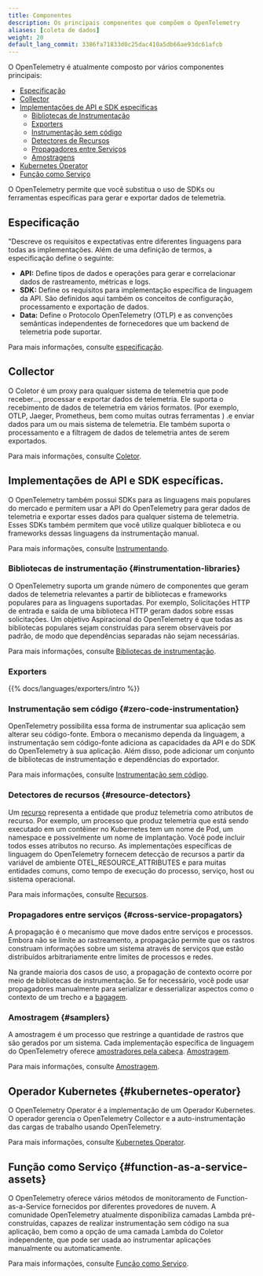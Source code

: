 ```yaml
---
title: Componentes
description: Os principais componentes que compõem o OpenTelemetry
aliases: [coleta de dados]
weight: 20
default_lang_commit: 3386fa71833d0c25dac410a5db66ae93dc61afcb
---
```


O OpenTelemetry é atualmente composto por vários componentes principais:

- [Especificação](#specification)
- [Collector](#collector)
- [Implementações de API e SDK específicas](#language-specific-api--sdk-implementations)
  - [Bibliotecas de Instrumentação](#instrumentation-libraries)
  - [Exporters](#exporters)
  - [Instrumentação sem código](#zero-code-instrumentation)
  - [Detectores de Recursos](#resource-detectors)
  - [Propagadores entre Serviços](#cross-service-propagators)
  - [Amostragens](#samplers)
- [Kubernetes Operator](#kubernetes-operator)
- [Função como Serviço](#function-as-a-service-assets)

O OpenTelemetry permite que você substitua o uso de SDKs ou ferramentas específicas para gerar e exportar dados de telemetria.

## Especificação

"Descreve os requisitos e expectativas entre diferentes linguagens para todas as implementações. Além de uma definição de termos, a especificação define o seguinte:

- **API:** Define tipos de dados e operações para gerar e correlacionar dados de rastreamento, métricas e logs.
- **SDK:** Define os requisitos para implementação específica de linguagem da API. São definidos aqui também os conceitos de configuração, processamento e exportação de dados.
- **Data:** Define o Protocolo OpenTelemetry (OTLP) e as convenções semânticas independentes de fornecedores que um backend de telemetria pode suportar.

Para mais informações, consulte [especificação](/docs/specs/).

## Collector

O Coletor é um proxy para qualquer sistema de telemetria que pode receber...,
processar e exportar dados de telemetria. Ele suporta o recebimento de dados de telemetria em vários formatos. (Por exemplo, OTLP, Jaeger, Prometheus, bem como muitas outras ferramentas ) .e enviar dados para um ou mais sistema de telemetria. Ele também suporta o processamento e a filtragem de dados de telemetria antes de serem exportados.

Para mais informações, consulte [Coletor](/docs/collector/).

## Implementações de API e SDK específicas.

O OpenTelemetry também possui SDKs para as linguagens mais populares do mercado e permitem usar a API do OpenTelemetry para gerar dados de telemetria e exportar esses dados para qualquer sistema de telemetria. Esses SDKs também permitem que você utilize qualquer biblioteca e ou frameworks dessas linguagens da instrumentação manual.

Para mais informações, consulte [Instrumentando](/docs/concepts/instrumentation/).

### Bibliotecas de instrumentação {#instrumentation-libraries}

O OpenTelemetry suporta um grande número de componentes que geram dados de telemetria relevantes a partir de bibliotecas e frameworks populares para as linguagens suportadas. Por exemplo, Solicitações HTTP de entrada e saída de uma biblioteca HTTP geram dados sobre essas solicitações. Um objetivo Aspiracional do OpenTelemetry é que todas as bibliotecas populares sejam construídas para serem observáveis por padrão, de modo que dependências separadas não sejam necessárias.



Para mais informações, consulte
[Bibliotecas de instrumentação](/docs/concepts/instrumentation/libraries/).

### Exporters

{{% docs/languages/exporters/intro %}}

### Instrumentação sem código {#zero-code-instrumentation}

OpenTelemetry possibilita essa forma de instrumentar sua aplicação sem alterar seu código-fonte. Embora o mecanismo dependa da linguagem, a instrumentação sem código-fonte adiciona as capacidades da API e do SDK do OpenTelemetry à sua aplicação. Além disso, pode adicionar um conjunto de bibliotecas de instrumentação e dependências do exportador.

Para mais informações, consulte
[Instrumentação sem código](/docs/concepts/instrumentation/zero-code/).

### Detectores de recursos {#resource-detectors}

Um [recurso](/docs/concepts/resources/) representa a entidade que produz telemetria como atributos de recurso. Por exemplo, um processo que produz telemetria que está sendo executado em um contêiner no Kubernetes tem um nome de Pod, um namespace e possivelmente um nome de implantação. Você pode incluir todos esses atributos no recurso. As implementações específicas de linguagem do OpenTelemetry fornecem detecção de recursos a partir da variável de ambiente OTEL_RESOURCE_ATTRIBUTES e para muitas entidades comuns, como tempo de execução do processo, serviço, host ou sistema operacional.

Para mais informações, consulte [Recursos](/docs/concepts/resources/).

### Propagadores entre serviços {#cross-service-propagators}

A propagação é o mecanismo que move dados entre serviços e processos.
Embora não se limite ao rastreamento, a propagação permite que os rastros construam informações sobre um sistema através de serviços que estão distribuídos arbitrariamente entre limites de processos e redes.

Na grande maioria dos casos de uso, a propagação de contexto ocorre por meio de bibliotecas de instrumentação. Se for necessário, você pode usar propagadores manualmente para serializar e desserializar aspectos como o contexto de um trecho e a [bagagem](/docs/concepts/signals/baggage/).

### Amostragem {#samplers}

A amostragem é um processo que restringe a quantidade de rastros que são gerados por um sistema. Cada implementação específica de linguagem do OpenTelemetry oferece [amostradores pela cabeça](/docs/concepts/sampling/#head-sampling).
[Amostragem](/docs/concepts/sampling/#head-sampling).

Para mais informações, consulte [Amostragem](/docs/concepts/sampling).

## Operador Kubernetes {#kubernetes-operator}

O OpenTelemetry Operator é a implementação de um Operador Kubernetes. O operador gerencia o OpenTelemetry Collector e a auto-instrumentação das cargas de trabalho usando OpenTelemetry.

Para mais informações, consulte [Kubernetes Operator](/docs/kubernetes/operator/).

## Função como Serviço {#function-as-a-service-assets}

O OpenTelemetry oferece vários métodos de monitoramento de Function-as-a-Service fornecidos por diferentes provedores de nuvem. A comunidade OpenTelemetry atualmente disponibiliza camadas Lambda pré-construídas, capazes de realizar instrumentação sem código na sua aplicação, bem como a opção de uma camada Lambda do Coletor independente, que pode ser usada ao instrumentar aplicações manualmente ou automaticamente.

Para mais informações, consulte [Função como Serviço](/docs/faas/).
